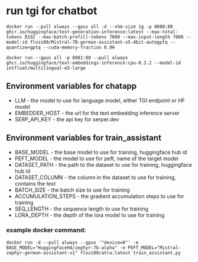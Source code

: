 # run tgi for chatbot
```
docker run --pull always --gpus all -d --shm-size 1g -p 8080:80 ghcr.io/huggingface/text-generation-inference:latest --max-total-tokens 8192 --max-batch-prefill-tokens 7000 --max-input-length 7000 --model-id flozi00/Mistral-7B-german-assistant-v5-4bit-autogptq --quantize=gptq --cuda-memory-fraction 0.9H
```

```
docker run --gpus all -p 8081:80 --pull always ghcr.io/huggingface/text-embeddings-inference:cpu-0.2.2 --model-id intfloat/multilingual-e5-large
```

## Environment variables for chatapp

* LLM - the model to use for language model, either TGI endpoint or HF model
* EMBEDDER_HOST - the url for the text embedding inference server
* SERP_API_KEY - the api key for serper.dev


## Environment variables for train_assistant

* BASE_MODEL - the base model to use for training, huggingface hub id
* PEFT_MODEL - the model to use for peft, name of the target model
* DATASET_PATH - the path to the dataset to use for training, huggingface hub id
* DATASET_COLUMN - the column in the dataset to use for training, contains the text
* BATCH_SIZE - the batch size to use for training
* ACCUMULATION_STEPS - the gradient accumulation steps to use for training
* SEQ_LENGTH - the sequence length to use for training
* LORA_DEPTH - the depth of the lora model to use for training

### example docker command:

```
docker run -d --pull always --gpus '"device=0"' -e BASE_MODEL="HuggingFaceH4/zephyr-7b-alpha" -e PEFT_MODEL="Mistral-zephyr-german-assistant-v1" flozi00/atra:latest train_assistant.py
```